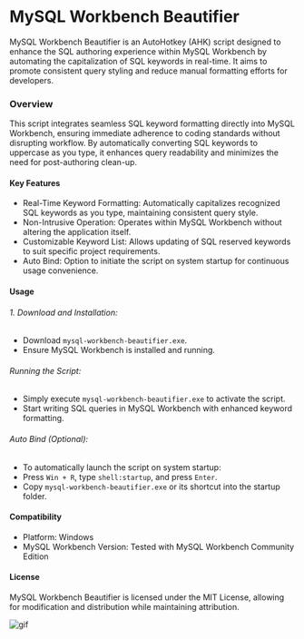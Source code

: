 # MySQL Workbench Beautifier

MySQL Workbench Beautifier is an AutoHotkey (AHK) script designed to enhance the SQL authoring experience within MySQL Workbench by automating the capitalization of SQL keywords in real-time. It aims to promote consistent query styling and reduce manual formatting efforts for developers.

### Overview
This script integrates seamless SQL keyword formatting directly into MySQL Workbench, ensuring immediate adherence to coding standards without disrupting workflow. By automatically converting SQL keywords to uppercase as you type, it enhances query readability and minimizes the need for post-authoring clean-up.

#### Key Features
- Real-Time Keyword Formatting: Automatically capitalizes recognized SQL keywords as you type, maintaining consistent query style.
- Non-Intrusive Operation: Operates within MySQL Workbench without altering the application itself.
- Customizable Keyword List: Allows updating of SQL reserved keywords to suit specific project requirements.
- Auto Bind: Option to initiate the script on system startup for continuous usage convenience.

#### Usage
###### 1. Download and Installation:
- Download `mysql-workbench-beautifier.exe`.
- Ensure MySQL Workbench is installed and running.

###### Running the Script:
- Simply execute `mysql-workbench-beautifier.exe` to activate the script.
- Start writing SQL queries in MySQL Workbench with enhanced keyword formatting.

###### Auto Bind (Optional):
- To automatically launch the script on system startup:
- Press `Win + R`, type `shell:startup`, and press `Enter`.
- Copy `mysql-workbench-beautifier.exe` or its shortcut into the startup folder.

#### Compatibility
* Platform: Windows
* MySQL Workbench Version: Tested with MySQL Workbench Community Edition

#### License
MySQL Workbench Beautifier is licensed under the MIT License, allowing for modification and distribution while maintaining attribution.

![gif](https://github.com/user-attachments/assets/06fa6be4-8aad-4a8e-828d-3bb0ffa9d7ec)

